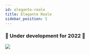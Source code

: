 ```yaml
---
id: elegante-reale
title: Elegante Reale
sidebar_position: 5
---
```


### 🚧 Under development for 2022 🚧

![](/img/niftyroyale_v01.png)
